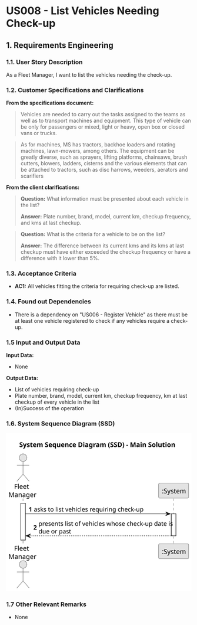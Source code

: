 # US008 - List Vehicles Needing Check-up 


## 1. Requirements Engineering

### 1.1. User Story Description

As a Fleet Manager, I want to list the vehicles needing the check-up.

### 1.2. Customer Specifications and Clarifications 

**From the specifications document:**

> Vehicles are needed to carry out the tasks assigned to the teams as well as to transport machines and equipment. This type of vehicle can be only for passengers or mixed, light or heavy, open box or closed vans or trucks.

> As for machines, MS has tractors, backhoe loaders and rotating machines, lawn-mowers, among others. The equipment can be greatly diverse, such as sprayers, lifting platforms, chainsaws, brush cutters, blowers, ladders, cisterns and the various elements that can be attached to tractors, such as disc harrows, weeders, aerators and scarifiers

**From the client clarifications:**

> **Question:** What information must be presented about each vehicle in the list?
>
> **Answer:** Plate number, brand, model, current km, checkup frequency, and kms at last checkup.

> **Question:** What is the criteria for a vehicle to be on the list?
>
> **Answer:** The difference between its current kms and its kms at last checkup must have either exceeded the checkup frequency or have a difference with it lower than 5%.

### 1.3. Acceptance Criteria

* **AC1:** All vehicles fitting the criteria for requiring check-up are listed.

### 1.4. Found out Dependencies

* There is a dependency on "US006 - Register Vehicle" as there must be at least one vehicle registered to check if any vehicles require a check-up.

### 1.5 Input and Output Data

**Input Data:**

* None

**Output Data:**

* List of vehicles requiring check-up
* Plate number, brand, model, current km, checkup frequency, km at last checkup of every vehicle in the list
* (In)Success of the operation

### 1.6. System Sequence Diagram (SSD)

![System Sequence Diagram](svg/us008-system-sequence-diagram-main-solution.svg)

### 1.7 Other Relevant Remarks

* None